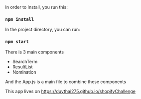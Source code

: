 In order to Install, you run this:

### `npm install`

In the project directory, you can run:

### `npm start`

There is 3 main components
- SearchTerm
- ResultList
- Nomination

And the App.js is a main file to combine these components

This app lives on https://duythai275.github.io/shopifyChallenge